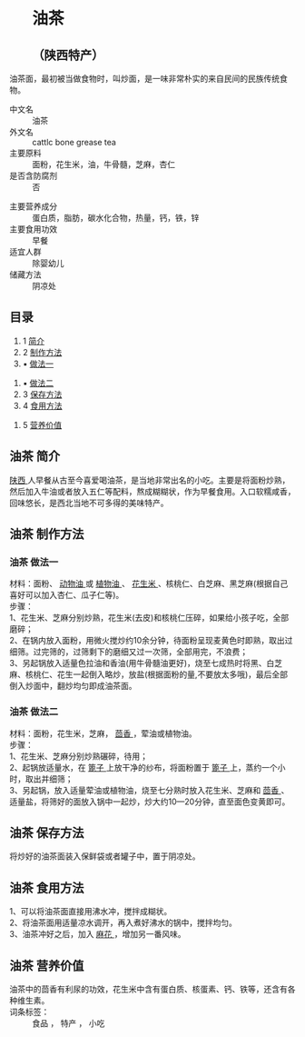 <div class="main-content">
 <div class="top-tool">
 </div>
 <div style="width:0;height:0;clear:both">
 </div>
 <dl class="lemmaWgt-lemmaTitle lemmaWgt-lemmaTitle-">
  <dd class="lemmaWgt-lemmaTitle-title">
   <h1>
    油茶
   </h1>
   <h2>
    （陕西特产）
   </h2>
   <a class="edit-lemma cmn-btn-hover-blue cmn-btn-28 j-edit-link" href="javascript:;">
   </a>
   <a class="lock-lemma" href="javascript:;" nslog-type="10003105" target="_blank" title="锁定">
   </a>
   <a class="lemma-discussion cmn-btn-hover-blue cmn-btn-28 j-discussion-link" href="/planet/talk?lemmaId=4885392" nslog-type="90000102" target="_blank">
   </a>
  </dd>
 </dl>
 <div class="promotion-declaration">
 </div>
 <div class="lemma-summary" label-module="lemmaSummary">
  <div class="para" label-module="para">
   油茶面，最初被当做食物时，叫炒面，是一味非常朴实的来自民间的民族传统食物。
  </div>
 </div>
 <div class="configModuleBanner">
 </div>
 <div class="basic-info cmn-clearfix">
  <dl class="basicInfo-block basicInfo-left">
   <dt class="basicInfo-item name">
    中文名
   </dt>
   <dd class="basicInfo-item value">
    油茶
   </dd>
   <dt class="basicInfo-item name">
    外文名
   </dt>
   <dd class="basicInfo-item value">
    cattlc bone grease tea
   </dd>
   <dt class="basicInfo-item name">
    主要原料
   </dt>
   <dd class="basicInfo-item value">
    面粉，花生米，油，牛骨髓，芝麻，杏仁
   </dd>
   <dt class="basicInfo-item name">
    是否含防腐剂
   </dt>
   <dd class="basicInfo-item value">
    否
   </dd>
  </dl>
  <dl class="basicInfo-block basicInfo-right">
   <dt class="basicInfo-item name">
    主要营养成分
   </dt>
   <dd class="basicInfo-item value">
    蛋白质，脂肪，碳水化合物，热量，钙，铁，锌
   </dd>
   <dt class="basicInfo-item name">
    主要食用功效
   </dt>
   <dd class="basicInfo-item value">
    早餐
   </dd>
   <dt class="basicInfo-item name">
    适宜人群
   </dt>
   <dd class="basicInfo-item value">
    除婴幼儿
   </dd>
   <dt class="basicInfo-item name">
    储藏方法
   </dt>
   <dd class="basicInfo-item value">
    阴凉处
   </dd>
  </dl>
 </div>
 <div class="lemmaWgt-lemmaCatalog">
  <div class="lemma-catalog">
   <h2 class="block-title">
    目录
   </h2>
   <div class="catalog-list column-3">
    <ol>
     <li class="level1">
      <span class="index">
       1
      </span>
      <span class="text">
       <a href="#1">
        简介
       </a>
      </span>
     </li>
     <li class="level1">
      <span class="index">
       2
      </span>
      <span class="text">
       <a href="#2">
        制作方法
       </a>
      </span>
     </li>
     <li class="level2">
      <span class="index">
       ▪
      </span>
      <span class="text">
       <a href="#2_1">
        做法一
       </a>
      </span>
     </li>
    </ol>
    <ol>
     <li class="level2">
      <span class="index">
       ▪
      </span>
      <span class="text">
       <a href="#2_2">
        做法二
       </a>
      </span>
     </li>
     <li class="level1">
      <span class="index">
       3
      </span>
      <span class="text">
       <a href="#3">
        保存方法
       </a>
      </span>
     </li>
     <li class="level1">
      <span class="index">
       4
      </span>
      <span class="text">
       <a href="#4">
        食用方法
       </a>
      </span>
     </li>
    </ol>
    <ol>
     <li class="level1">
      <span class="index">
       5
      </span>
      <span class="text">
       <a href="#5">
        营养价值
       </a>
      </span>
     </li>
    </ol>
   </div>
  </div>
 </div>
 <div class="anchor-list">
  <a class="lemma-anchor para-title" name="1">
  </a>
  <a class="lemma-anchor" name="sub9494634_1">
  </a>
  <a class="lemma-anchor" name="简介">
  </a>
 </div>
 <div class="para-title level-2" label-module="para-title">
  <h2 class="title-text">
   <span class="title-prefix">
    油茶
   </span>
   简介
  </h2>
  <a class="edit-icon j-edit-link" data-edit-dl="1" href="javascript:;">
  </a>
 </div>
 <div class="para" label-module="para">
  <a href="/item/%E9%99%95%E8%A5%BF" target="_blank">
   陕西
  </a>
  人早餐从古至今喜爱喝油茶，是当地非常出名的小吃。主要是将面粉炒熟，然后加入牛油或者放入五仁等配料，熬成糊糊状，作为早餐食用。入口软糯咸香，回味悠长，是西北当地不可多得的美味特产。
 </div>
 <div class="anchor-list">
  <a class="lemma-anchor para-title" name="2">
  </a>
  <a class="lemma-anchor" name="sub9494634_2">
  </a>
  <a class="lemma-anchor" name="制作方法">
  </a>
 </div>
 <div class="para-title level-2" label-module="para-title">
  <h2 class="title-text">
   <span class="title-prefix">
    油茶
   </span>
   制作方法
  </h2>
  <a class="edit-icon j-edit-link" data-edit-dl="2" href="javascript:;">
  </a>
 </div>
 <div class="anchor-list">
  <a class="lemma-anchor para-title" name="2_1">
  </a>
  <a class="lemma-anchor" name="sub9494634_2_1">
  </a>
  <a class="lemma-anchor" name="做法一">
  </a>
  <a class="lemma-anchor" name="2-1">
  </a>
 </div>
 <div class="para-title level-3" label-module="para-title">
  <h3 class="title-text">
   <span class="title-prefix">
    油茶
   </span>
   做法一
  </h3>
 </div>
 <div class="para" label-module="para">
  材料：面粉、
  <a href="/item/%E5%8A%A8%E7%89%A9%E6%B2%B9" target="_blank">
   动物油
  </a>
  或
  <a href="/item/%E6%A4%8D%E7%89%A9%E6%B2%B9" target="_blank">
   植物油
  </a>
  、
  <a data-lemmaid="7320625" href="/item/%E8%8A%B1%E7%94%9F%E7%B1%B3/7320625" target="_blank">
   花生米
  </a>
  、核桃仁、白芝麻、黑芝麻(根据自己喜好可以加入杏仁、瓜子仁等)。
 </div>
 <div class="para" label-module="para">
  步骤：
 </div>
 <div class="para" label-module="para">
  1、花生米、芝麻分别炒熟，花生米(去皮)和核桃仁压碎，如果给小孩子吃，全部磨碎；
 </div>
 <div class="para" label-module="para">
  2、在锅内放入面粉，用微火搅炒约10余分钟，待面粉呈现麦黄色时即熟，取出过细筛。过完筛的，过筛剩下的磨细又过一次筛，全部用完，不浪费；
 </div>
 <div class="para" label-module="para">
  3、另起锅放入适量色拉油和香油(用牛骨髓油更好)，烧至七成热时将黑、白芝麻、核桃仁、花生一起倒入略炒，放盐(根据面粉的量,不要放太多哦)，最后全部倒入炒面中，翻炒均匀即成油茶面。
 </div>
 <div class="anchor-list">
  <a class="lemma-anchor para-title" name="2_2">
  </a>
  <a class="lemma-anchor" name="sub9494634_2_2">
  </a>
  <a class="lemma-anchor" name="做法二">
  </a>
  <a class="lemma-anchor" name="2-2">
  </a>
 </div>
 <div class="para-title level-3" label-module="para-title">
  <h3 class="title-text">
   <span class="title-prefix">
    油茶
   </span>
   做法二
  </h3>
 </div>
 <div class="para" label-module="para">
  材料：面粉，花生米，芝麻，
  <a data-lemmaid="891" href="/item/%E8%8C%B4%E9%A6%99/891" target="_blank">
   茴香
  </a>
  ，荤油或植物油。
 </div>
 <div class="para" label-module="para">
  步骤：
 </div>
 <div class="para" label-module="para">
  1、花生米、芝麻分别炒熟碾碎，待用；
 </div>
 <div class="para" label-module="para">
  2、起锅放适量水，在
  <a href="/item/%E7%AF%A6%E5%AD%90" target="_blank">
   篦子
  </a>
  上放干净的纱布，将面粉置于
  <a href="/item/%E7%AF%A6%E5%AD%90" target="_blank">
   篦子
  </a>
  上，蒸约一个小时，取出并细筛；
 </div>
 <div class="para" label-module="para">
  3、另起锅，放入适量荤油或植物油，烧至七分熟时放入花生米、芝麻和
  <a data-lemmaid="891" href="/item/%E8%8C%B4%E9%A6%99/891" target="_blank">
   茴香
  </a>
  、适量盐，将筛好的面放入锅中一起炒，炒大约10—20分钟，直至面色变黄即可。
 </div>
 <div class="anchor-list">
  <a class="lemma-anchor para-title" name="3">
  </a>
  <a class="lemma-anchor" name="sub9494634_3">
  </a>
  <a class="lemma-anchor" name="保存方法">
  </a>
 </div>
 <div class="para-title level-2" label-module="para-title">
  <h2 class="title-text">
   <span class="title-prefix">
    油茶
   </span>
   保存方法
  </h2>
  <a class="edit-icon j-edit-link" data-edit-dl="3" href="javascript:;">
  </a>
 </div>
 <div class="para" label-module="para">
  将炒好的油茶面装入保鲜袋或者罐子中，置于阴凉处。
 </div>
 <div class="anchor-list">
  <a class="lemma-anchor para-title" name="4">
  </a>
  <a class="lemma-anchor" name="sub9494634_4">
  </a>
  <a class="lemma-anchor" name="食用方法">
  </a>
 </div>
 <div class="para-title level-2" label-module="para-title">
  <h2 class="title-text">
   <span class="title-prefix">
    油茶
   </span>
   食用方法
  </h2>
  <a class="edit-icon j-edit-link" data-edit-dl="4" href="javascript:;">
  </a>
 </div>
 <div class="para" label-module="para">
  1、可以将油茶面直接用沸水冲，搅拌成糊状。
 </div>
 <div class="para" label-module="para">
  2、将油茶面用适量凉水调开，再入煮好沸水的锅中，搅拌均匀。
 </div>
 <div class="para" label-module="para">
  3、油茶冲好之后，加入
  <a data-lemmaid="2272110" href="/item/%E9%BA%BB%E8%8A%B1/2272110" target="_blank">
   麻花
  </a>
  ，增加另一番风味。
 </div>
 <div class="anchor-list">
  <a class="lemma-anchor para-title" name="5">
  </a>
  <a class="lemma-anchor" name="sub9494634_5">
  </a>
  <a class="lemma-anchor" name="营养价值">
  </a>
 </div>
 <div class="para-title level-2" label-module="para-title">
  <h2 class="title-text">
   <span class="title-prefix">
    油茶
   </span>
   营养价值
  </h2>
  <a class="edit-icon j-edit-link" data-edit-dl="5" href="javascript:;">
  </a>
 </div>
 <div class="para" label-module="para">
  油茶中的茴香有利尿的功效，花生米中含有蛋白质、核蛋素、钙、铁等，还含有各种维生素。
 </div>
 <div class="anchor-list">
  <a class="lemma-anchor a" name="a">
  </a>
 </div>
 <div class="album-list">
 </div>
 <div id="open-tag">
  <div class="open-tag-title">
   词条标签：
  </div>
  <dd id="open-tag-item">
   <span class="taglist">
    食品
   </span>
   ，
   <span class="taglist">
    特产
   </span>
   ，
   <span class="taglist">
    小吃
   </span>
  </dd>
  <div class="open-tag-collapse" id="open-tag-collapse">
  </div>
 </div>
 <div class="clear">
 </div>
</div>
